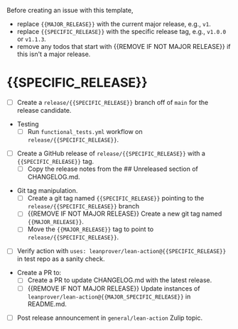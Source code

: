 Before creating an issue with this template, 
- replace `{{MAJOR_RELEASE}}` with the current major release, e.g., `v1`.
- replace `{{SPECIFIC_RELEASE}}` with the specific release tag, e.g., `v1.0.0` or `v1.1.3`.
- remove any todos that start with {{REMOVE IF NOT MAJOR RELEASE}} if this isn't a major release.

# {{SPECIFIC_RELEASE}}
- [ ] Create a `release/{{SPECIFIC_RELEASE}}` branch off of `main` for the release candidate.
- Testing
    - [ ] Run `functional_tests.yml` workflow on `release/{{SPECIFIC_RELEASE}}`.
- [ ] Create a GitHub release of `release/{{SPECIFIC_RELEASE}}` with a `{{SPECIFIC_RELEASE}}` tag.
    - [ ] Copy the release notes from the ## Unreleased section of CHANGELOG.md.
- Git tag manipulation.
    - [ ] Create a git tag named `{{SPECIFIC_RELEASE}}` pointing to the `release/{{SPECIFIC_RELEASE}}` branch
    - [ ] {{REMOVE IF NOT MAJOR RELEASE}} Create a new git tag named `{{MAJOR_RELEASE}}`.
    - [ ] Move the `{{MAJOR_RELEASE}}` tag to point to `release/{{SPECIFIC_RELEASE}}`.
- [ ] Verify action with `uses: leanprover/lean-action@{{SPECIFIC_RELEASE}}` in test repo as a sanity check.
- Create a PR to: 
    - [ ] Create a PR to update CHANGELOG.md with the latest release.
    - [ ] {{REMOVE IF NOT MAJOR RELEASE}} Update instances of `leanprover/lean-action@{{MAJOR_SPECIFIC_RELEASE}}` in README.md.
- [ ] Post release announcement in `general/lean-action` Zulip topic.